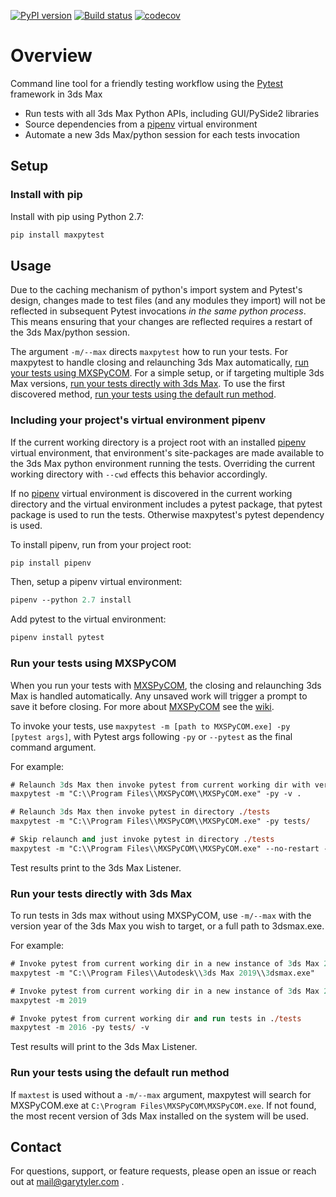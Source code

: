 
[![PyPI version](https://badge.fury.io/py/maxpytest.svg)](https://badge.fury.io/py/maxpytest)
[![Build status](https://ci.appveyor.com/api/projects/status/eonytxoyfg9cs33v?svg=true)](https://ci.appveyor.com/project/garytyler/maxpytest-dbke3)
[![codecov](https://codecov.io/gh/garytyler/maxpytest/branch/master/graph/badge.svg?token=JseFmmlQHm)](https://codecov.io/gh/garytyler/maxpytest)

# Overview

Command line tool for a friendly testing workflow using the [Pytest](https://docs.pytest.org/en/latest/)  framework in 3ds Max

* Run tests with all 3ds Max Python APIs, including GUI/PySide2 libraries
* Source dependencies from a [pipenv](https://pipenv.readthedocs.io/en/latest/) virtual environment
* Automate a new 3ds Max/python session for each tests invocation

## Setup

### Install with pip

Install with pip using Python 2.7:

```ps
pip install maxpytest
```

## Usage

Due to the caching mechanism of python's import system and Pytest's design, changes made to test files (and any modules they import) will not be reflected in subsequent Pytest invocations _in the same python process_. This means ensuring that your changes are reflected requires a restart of the 3ds Max/python session. 

The argument `-m/--max` directs `maxpytest` how to run your tests. For maxpytest to handle closing and relaunching 3ds Max automatically, [run your tests using MXSPyCOM](#Run-your-tests-using-MXSPyCOM). For a simple setup, or if targeting multiple 3ds Max versions, [run your tests directly with 3ds Max](#Run-your-tests-directly-with-3ds-Max). To use the first discovered method, [run your tests using the default run method](#Run-your-tests-using-the-default-run-method).

### Including your project's virtual environment pipenv

If the current working directory is a project root with an installed [pipenv](https://pipenv.readthedocs.io/en/latest/) virtual environment, that environment's site-packages are made available to the 3ds Max python environment running the tests. Overriding the current working directory with `--cwd` effects this behavior accordingly.

If no [pipenv](https://pipenv.readthedocs.io/en/latest/) virtual environment is discovered in the current working directory and the virtual environment includes a pytest package, that pytest package is used to run the tests. Otherwise maxpytest's pytest dependency is used.

To install pipenv, run from your project root:

```ps
pip install pipenv
```

Then, setup a pipenv virtual environment:

```ps
pipenv --python 2.7 install
```

Add pytest to the virtual environment:

```ps
pipenv install pytest
```

### Run your tests using MXSPyCOM

When you run your tests with [MXSPyCOM](https://github.com/JeffHanna/MXSPyCOM), the closing and relaunching 3ds Max is handled automatically. Any unsaved work will trigger a prompt to save it before closing. For more about [MXSPyCOM](https://github.com/JeffHanna/MXSPyCOM) see the [wiki](https://github.com/JeffHanna/MXSPyCOM/wiki).

To invoke your tests, use `maxpytest -m [path to MXSPyCOM.exe] -py [pytest args]`, with Pytest args following `-py` or `--pytest` as the final command argument.

For example:

```ps
# Relaunch 3ds Max then invoke pytest from current working dir with verbose
maxpytest -m "C:\\Program Files\\MXSPyCOM\\MXSPyCOM.exe" -py -v .

# Relaunch 3ds Max then invoke pytest in directory ./tests
maxpytest -m "C:\\Program Files\\MXSPyCOM\\MXSPyCOM.exe" -py tests/

# Skip relaunch and just invoke pytest in directory ./tests
maxpytest -m "C:\\Program Files\\MXSPyCOM\\MXSPyCOM.exe" --no-restart -py tests/
```

Test results print to the 3ds Max Listener.

### Run your tests directly with 3ds Max

To run tests in 3ds max without using MXSPyCOM, use `-m/--max` with the version year of the 3ds Max you wish to target, or a full path to 3dsmax.exe.

For example:

```ps
# Invoke pytest from current working dir in a new instance of 3ds Max 2019
maxpytest -m "C:\\Program Files\\Autodesk\\3ds Max 2019\\3dsmax.exe"

# Invoke pytest from current working dir in a new instance of 3ds Max 2019
maxpytest -m 2019

# Invoke pytest from current working dir and run tests in ./tests
maxpytest -m 2016 -py tests/ -v
```

Test results will print to the 3ds Max Listener.

### Run your tests using the default run method

If `maxtest` is used without a `-m/--max` argument, maxpytest will search for MXSPyCOM.exe at `C:\Program Files\MXSPyCOM\MXSPyCOM.exe`. If not found, the most recent version of 3ds Max installed on the system will be used.

## Contact

For questions, support, or feature requests, please open an issue or reach out at mail@garytyler.com .
